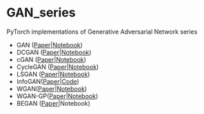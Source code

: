 # GAN_series
PyTorch implementations of Generative Adversarial Network series

* GAN ([Paper](https://arxiv.org/pdf/1406.2661.pdf)|[Notebook](https://github.com/alperbayram/GAN_series/blob/master/GAN_2014.ipynb))
* DCGAN ([Paper](https://arxiv.org/pdf/1511.06434.pdf)|[Notebook](https://github.com/alperbayram/GAN_series/blob/master/DCGAN.ipynb))
* cGAN ([Paper](https://arxiv.org/pdf/1411.1784.pdf)|[Notebook](https://github.com/alperbayram/GAN_series/blob/master/cGAN.ipynb))
* CycleGAN ([Paper](https://arxiv.org/pdf/1703.10593.pdf)|[Notebook](https://github.com/alperbayram/GAN_series/blob/master/CycleGAN.ipynb))
* LSGAN ([Paper](https://arxiv.org/pdf/1611.04076.pdf)|[Notebook](https://github.com/alperbayram/GAN_series/blob/master/LSGAN.ipynb))
* InfoGAN([Paper](https://arxiv.org/pdf/1606.03657.pdf)|[Code](https://github.com/alperbayram/GAN_series/tree/master/InfoGAN))
* WGAN([Paper](https://arxiv.org/pdf/1701.07875.pdf)|[Notebook](https://github.com/alperbayram/GAN_series/blob/master/WGAN.ipynb))
* WGAN-GP([Paper](https://arxiv.org/pdf/1704.00028.pdf)|[Notebook](https://github.com/alperbayram/GAN_series/blob/master/WGAN-GP.ipynb))
* BEGAN ([Paper](https://arxiv.org/pdf/1703.10717.pdf)|Notebook)
